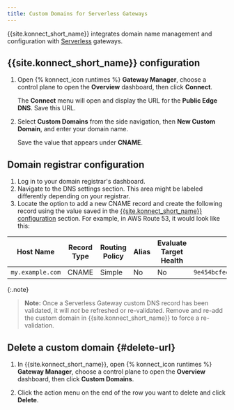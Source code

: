 ```yaml
---
title: Custom Domains for Serverless Gateways
---
```


{{site.konnect_short_name}} integrates domain name management and configuration with [Serverless](/konnect/gateway-manager/serverless-gateways/) gateways. 


## {{site.konnect_short_name}} configuration

1. Open {% konnect_icon runtimes %} **Gateway Manager**, choose a control plane to open the **Overview** dashboard, then click **Connect**.
    
    The **Connect** menu will open and display the URL for the **Public Edge DNS**. Save this URL.

1. Select **Custom Domains** from the side navigation, then **New Custom Domain**, and enter your domain name.

    Save the value that appears under **CNAME**. 


## Domain registrar configuration

1. Log in to your domain registrar's dashboard.
1. Navigate to the DNS settings section. This area might be labeled differently depending on your registrar.
1. Locate the option to add a new CNAME record and create the following record using the value saved in the [{{site.konnect_short_name}} configuration](#konnect-configuration) section. For example, in AWS Route 53, it would look like this: 

| Host Name                       | Record Type | Routing Policy | Alias | Evaluate Target Health | Value                                                | TTL |
|---------------------------------|-------------|----------------|-------|------------------------|------------------------------------------------------|-----|
| `my.example.com`             | CNAME       | Simple         | No    | No                     | `9e454bcfec.kongcloud.dev`                     | 300 |


  {:.note}
  > **Note:** Once a Serverless Gateway custom DNS record has been validated, it will _not_ be refreshed or re-validated. Remove and re-add the custom domain in {{site.konnect_short_name}} to force a re-validation.


## Delete a custom domain {#delete-url}

1. In {{site.konnect_short_name}}, open {% konnect_icon runtimes %} **Gateway Manager**, choose a control plane to open the **Overview** dashboard, then click **Custom Domains**.

2. Click the action menu on the end of the row you want to delete and click **Delete**.
